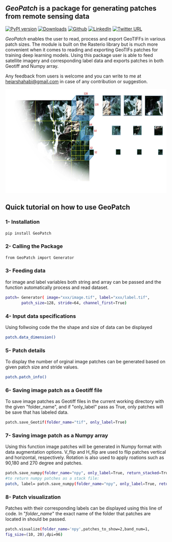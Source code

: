 ## *GeoPatch* is a package for generating patches from remote sensing data 
[![PyPI version](https://img.shields.io/badge/PyPi%20Package-1.0.4-green)](https://pypi.org/project/GeoPatch/) [![Downloads](https://static.pepy.tech/personalized-badge/geopatch?period=total&units=international_system&left_color=grey&right_color=orange&left_text=Downloads)](https://pepy.tech/project/geopatch) [![Github](https://img.shields.io/badge/Github-GeoPatch-blue)](https://github.com/Hejarshahabi/GeoPatch) [![LinkedIn](https://img.shields.io/badge/LinkedIn-Hejar%20Shahabi-blue)](https://www.linkedin.com/in/hejarshahabi/) [![Twitter URL](https://img.shields.io/twitter/url?color=blue&label=Hejar%20Shahabi&style=social&url=https%3A%2F%2Ftwitter.com%2Fhejarshahabi)](https://twitter.com/hejarshahabi) 


*GeoPatch* enables the user to read, process and export GeoTIFFs in various patch sizes. The module is built on the Rasterio library but is much more convenient when it comes to reading and exporting GeoTIFs patches for training deep learning models.
Using this package user is able to feed satellite imagery and corresponding label data and exports patches in both Geotiff and Numpy array.

Any feedback from users is welcome and you can write to me at hejarshahabi@gmail.com in case of any contribution or suggestion.

<img src="https://github.com/Hejarshahabi/GeoPatch/blob/main/Patch_logo.jpg?raw=true?raw=true" width="880" height="325">

## Quick tutorial on how to use GeoPatch 

### 1- Installation 
```bash
pip install GeoPatch
```
### 2- Calling the Package
```bash
from GeoPatch import Generator
```
### 3- Feeding data
for image and label variables both string and array 
can be passed and the function automatically process and read dataset.
```bash
patch= Generator( image="xxx/image.tif", label="xxx/label.tif",
       patch_size=128, stride=64, channel_first=True)
```
 ### 4- Input data specifications 
Using follwoing code the the shape and size of data can be displayed
```bash
patch.data_dimension()
```
 ### 5- Patch details
To display the number of orginal image patches can be generated based on given patch size and stride values.
```bash
patch.patch_info()
```
### 6- Saving image patch as a Geotiff file 
To save image patches as Geotiff files in the current working directory with the given "folder_name", and if "only_label" pass as True, only patches will be save that has labeled data. 
```bash
patch.save_Geotif(folder_name="tif", only_label=True)
```
### 7- Saving image patch as a Numpy array
Using this function image patches will be generated in Numpy format with data augmentation options.  V_flip and H_flip are used to flip patches vertical and horizontal, respectively. Rotation is also used to apply roations such as 90,180 and 270 degree and patches. 
```bash
patch.save_numpy(folder_name="npy", only_label=True, return_stacked=True, save_stack=True, V_flip=True, H_flip=True, Rotation=True)
#to return numpy patches as a stack file:
patch, label= patch.save_numpy(folder_name="npy", only_label=True, return_stacked=True, save_stack=True, V_flip=True, H_flip=True, Rotation=True)
```
### 8- Patch visualization  
Patches with their corresponding labels can be displayed using this line of code.
In "*folder_name*" the exact name of the folder that patches are located in should be passed. 
```bash
patch.visualize(folder_name='npy',patches_to_show=2,band_num=1,
fig_size=(10, 20),dpi=96)
```
